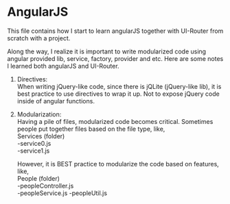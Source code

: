 # AngularJS

This file contains how I start to learn angularJS together with UI-Router from scratch with a project.  

Along the way, I realize it is important to write modularized code using angular provided lib, service, factory, provider and etc. Here are some notes I learned both angularJS and UI-Router.

1. Directives:  
   When writing jQuery-like code, since there is jQLite (jQuery-like lib), it is best practice to use directives to wrap it up. 
   Not to expose jQuery code inside of angular functions.
   
2. Modularization:  
   Having a pile of files, modularized code becomes critical. Sometimes people put together files based on the file type, like,  
   Services (folder)  
     -service0.js  
     -service1.js  
      
   However, it is BEST practice to modularize the code based on features, like,  
   People (folder)  
     -peopleController.js    
     -peopleService.js
     -peopleUtil.js  
		
